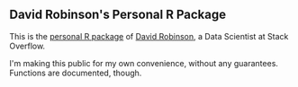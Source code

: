 David Robinson's Personal R Package
--------------------------

This is the [personal R package](http://hilaryparker.com/2013/04/03/personal-r-packages/) of [David Robinson](http://varianceexplained.org), a Data Scientist at Stack Overflow.

I'm making this public for my own convenience, without any guarantees. Functions are documented, though.
